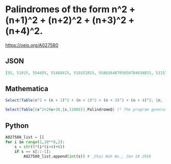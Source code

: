 # Palindromes of the form n^2 \+ \(n\+1\)^2 \+ \(n\+2\)^2 \+ \(n\+3\)^2 \+ \(n\+4\)^2\.
https://oeis.org/A027580
## JSON
```JSON
[55, 51015, 554455, 51488415, 510151015, 55883648705050784638855, 531578379527444725973875135]
```
## Mathematica
```Mathematica
Select[Table[n^2 + (n + 1)^2 + (n + 2)^2 + (n + 3)^2 + (n + 4)^2, {n, 10^7}], # == Reverse@ # &@ IntegerDigits@ # &] (* _Michael De Vlieger_, Jan 24 2016 *)
```
```Mathematica
Select[Table[5x^2+20x+30,{x,11000}],PalindromeQ] (* The program generates the first 5 terms of the sequence. To generate more, increase the x constant but the program may take a long time to run. *) (* _Harvey P. Dale_, Sep 16 2023 *)
```
## Python
```Python
A027580_list = []
for i in range(1,10**8,2):
    s = str(5*(i*(i+4)+6))
    if s == s[::-1]:
        A027580_list.append(int(s)) # _Chai Wah Wu_, Jan 18 2016
```
